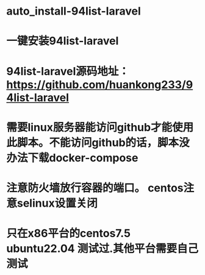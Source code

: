 # auto_install-94list-laravel





# 一键安装94list-laravel




# 94list-laravel源码地址：https://github.com/huankong233/94list-laravel







# 需要linux服务器能访问github才能使用此脚本。不能访问github的话，脚本没办法下载docker-compose





# 注意防火墙放行容器的端口。     centos注意selinux设置关闭







# 只在x86平台的centos7.5  ubuntu22.04 测试过.其他平台需要自己测试